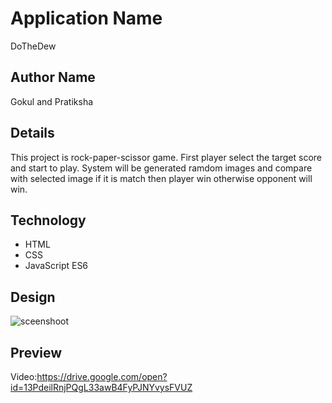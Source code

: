 # Application Name
DoTheDew
## Author Name
Gokul and Pratiksha
## Details
This project is rock-paper-scissor game. First player select the target score and start to play. System will be generated ramdom images and compare with selected image if it is match then player win otherwise opponent will win. 
## Technology
* HTML
* CSS 
* JavaScript ES6
## Design
![sceenshoot](.png)
## Preview
Video:https://drive.google.com/open?id=13PdeilRnjPQgL33awB4FyPJNYvysFVUZ

